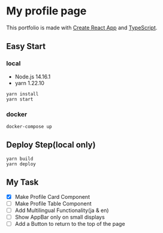 # My profile page

This portfolio is made with [Create React App](https://github.com/facebook/create-react-app) and [TypeScript](https://github.com/Microsoft/TypeScript).

## Easy Start

### local

- Node.js 14.16.1
- yarn 1.22.10

```
yarn install
yarn start
```

### docker

```
docker-compose up
```

## Deploy Step(local only)

```
yarn build
yarn deploy
```

## My Task

- [x] Make Profile Card Component
- [ ] Make Profile Table Component
- [ ] Add Multilingual Functionality(ja & en)
- [ ] Show AppBar only on small displays
- [ ] Add a Button to return to the top of the page